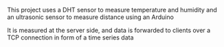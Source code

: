 This project uses a DHT sensor to measure temperature and humidity and an ultrasonic sensor to measure distance using an Arduino

It is measured at the server side, and data is forwarded to clients over a TCP connection in form of a time series data
